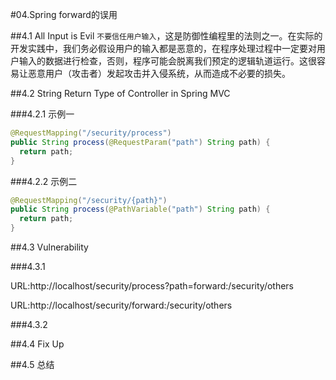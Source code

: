 #04.Spring forward的误用

##4.1 All Input is Evil
  `不要信任用户输入`，这是防御性编程里的法则之一。在实际的开发实践中，我们务必假设用户的输入都是恶意的，在程序处理过程中一定要对用户输入的数据进行检查，否则，程序可能会脱离我们预定的逻辑轨道运行。这很容易让恶意用户（攻击者）发起攻击并入侵系统，从而造成不必要的损失。

##4.2 String Return Type of Controller in Spring MVC

###4.2.1 示例一

```java
@RequestMapping("/security/process")
public String process(@RequestParam("path") String path) {
  return path;
}
```

###4.2.2 示例二

```java
@RequestMapping("/security/{path}")
public String process(@PathVariable("path") String path) {
  return path;
}
```

##4.3 Vulnerability

###4.3.1 

URL:http://localhost/security/process?path=forward:/security/others

URL:http://localhost/security/forward:/security/others

###4.3.2

##4.4 Fix Up

##4.5 总结
